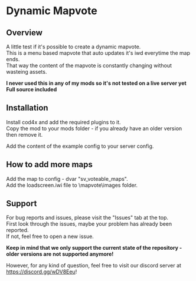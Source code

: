 # Dynamic Mapvote

## Overview

A little test if it's possible to create a dynamic mapvote.<br>
This is a menu based mapvote that auto updates it's iwd everytime the map ends.<br>
That way the content of the mapvote is constantly changing without wasteing assets.<br>

**I never used this in any of my mods so it's not tested on a live server yet**<br>
**Full source included**

## Installation

Install cod4x and add the required plugins to it.<br>
Copy the mod to your mods folder - if you already have an older version then remove it.

Add the content of the example config to your server config.

## How to add more maps

Add the map to config - dvar "sv_voteable_maps".<br>
Add the loadscreen.iwi file to \mapvote\images folder.

## Support
For bug reports and issues, please visit the "Issues" tab at the top.<br>
First look through the issues, maybe your problem has already been reported.<br>
If not, feel free to open a new issue.

**Keep in mind that we only support the current state of the repository - older versions are not supported anymore!**

However, for any kind of question, feel free to visit our discord server at https://discord.gg/wDV8Eeu!

